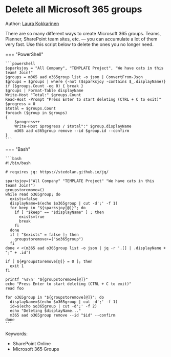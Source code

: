 # Delete all Microsoft 365 groups

Author: [Laura Kokkarinen](https://laurakokkarinen.com/does-it-spark-joy-powershell-scripts-for-keeping-your-development-environment-tidy-and-spotless/#delete-all-office-365-groups)

There are so many different ways to create Microsoft 365 groups. Teams, Planner, SharePoint team sites, etc. — you can accumulate a lot of them very fast. Use this script below to delete the ones you no longer need.

=== "PowerShell"

    ```powershell
    $sparksjoy = "All Company", "TEMPLATE Project", "We have cats in this team! Join!"
    $groups = m365 aad o365group list -o json | ConvertFrom-Json
    $groups = $groups | where {-not ($sparksjoy -contains $_.displayName)}
    if ($groups.Count -eq 0) { break }
    $groups | Format-Table displayName
    Write-Host "Total:" $groups.Count
    Read-Host -Prompt "Press Enter to start deleting (CTRL + C to exit)"
    $progress = 0
    $total = $groups.Count
    foreach ($group in $groups)
    {
        $progress++
        Write-Host $progress / $total":" $group.displayName
        m365 aad o365group remove --id $group.id --confirm
    }
    ```

=== "Bash"

    ```bash
    #!/bin/bash

    # requires jq: https://stedolan.github.io/jq/

    sparksjoy=("All Company" "TEMPLATE Project" "We have cats in this team! Join!")
    groupstoremove=()
    while read o365group; do
      exists=false
      displayName=$(echo $o365group | cut -d';' -f 1)
      for keep in "${sparksjoy[@]}"; do
        if [ "$keep" == "$displayName" ] ; then
          exists=true
          break
        fi
      done
      if [ "$exists" = false ]; then
        groupstoremove+=("$o365group")
      fi
    done < <(m365 aad o365group list -o json | jq -r '.[] | .displayName + ";" + .id')

    if [ ${#groupstoremove[@]} = 0 ]; then
      exit 1
    fi

    printf '%s\n' "${groupstoremove[@]}"
    echo "Press Enter to start deleting (CTRL + C to exit)"
    read foo

    for o365group in "${groupstoremove[@]}"; do
      displayName=$(echo $o365group | cut -d';' -f 1)
      id=$(echo $o365group | cut -d';' -f 2)
      echo "Deleting $displayName..."
      m365 aad o365group remove --id "$id" --confirm
    done
    ```

Keywords:

- SharePoint Online
- Microsoft 365 Groups
